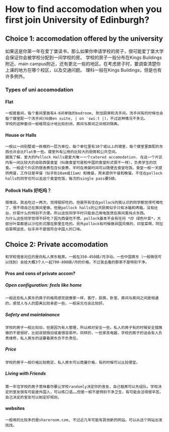 # How to find accomodation when you first join University of Edinburgh?

## Choice 1: accomodation offered by the university
如果这是你第一年在爱丁堡读书，那么如果你申请学校的房子，很可能爱丁堡大学会保证你会被学校分配到一间学校的房。
学校的房子一般分布在Kings Buildings附近、main campus附近，还有更北一些的地区。在考虑房子时，要调查清楚你上课的地方在哪个校区，以及交通问题。
理科一般在Kings Buildings，但是也有许多例外。

### Types of uni accomodation
#### Flat
	一般是套间，每个套间里面有4-6间单独的bedroom, 附加厨房和洗手间。洗手间有的时候也会每个寝室配一个洗手间(叫做en suite, | ɒn ˈswiːt |)，不过这种情况不多见。
	学校的这种套间一般格局设计地比较封闭，房间与房间之间相对隔离。

#### House or Halls
	一般以一间别墅或一栋楼的一层为单位，每个单位里有10个或以上的寝室，每个寝室里面配的东西也许会比Flat多一些。寝室外有公用的比较大的厨房和公共空间。
	据我了解，爱大的Pollock Halls是爱大唯一一个catered accomodation. 在这一个片区内有一间比较大的自助西餐食堂（叫做食堂可是和中国的食堂形式很不一样），负责学生的饮食。一般这个片区的宿舍费包含伙食费，平时在用餐时间可以随便去食堂吃饭。食堂一般一天提供两餐，工作日是早餐（似乎到10am或11am）和晚餐，周末提供午餐和晚餐。不住在pollock halls的同学也可以去这个食堂吃饭，每次的single pass要5磅。

#### Pollock Halls  好吃吗？
	很难说。我去吃过一两次，觉得挺好吃的。但是所有住在pollock的我认识的同学都觉得可难吃了，恨不得自己在房间里做。但是pollock halls的公共厨房似乎只有冰箱和烤箱，没有灶台，炒菜什么的特别不方便。所以这些同学平时只能自己用电饭煲在房间里炖点东西。
	为什么这些同学觉得不好吃？因为西餐吃不惯。pollock基本不会有任何 *炒 绿色叶菜*，大部分叶菜都是以沙拉形式摆在那里生吃的。另外pollock有时候做异国风情的，印度菜啊，阿拉伯菜啊这些，似乎并不是很符合中国人的口味。

## Choice 2: Private accomodation
	和学校宿舍对应的是向私人房东租房。一般在350-450磅/月浮动。一些中国房东（一般微信可以找到）会给大概3个人一起700-800磅/月的价格，不过我去看的那家不是特别干净。

#### Pros and cons of private accom?

##### Open configuration: feels like home
	一般这些私人房东的房子的格局感觉就像家一样，客厅，厨房，卧室。房间与房间之间是相通的，感觉人与人的距离比较亲密一些。一般采光也会比较好。

##### Safety and maintainance
	学校的房子一般比较旧，但是因为有人管理，所以相对安全一些。私人的房子有的时候安全措施做的不是很好，比如说锁很旧或者很容易坏。同样的，一些家具电器，学校的房子的话会有人负责维修，私人房东的话要看房东负不负责任。

##### Price
	学校的房子一般价格比较稳定，私人房东可以商量价格，有的时候可以比较便宜。

##### Living with Friends
	第一年住学校的房子意味着你要让学校randomly决定你的舍友，自己租房可以先组队。学校决定的室友很有可能是外国人，可以练口语……但是一般不是特别干净卫生，有可能会活得很辛苦。自己决定的室友可以制定好规则。

#### websites
	一般用的比较多的是shareroom.com, 不过近几年可能有其他新的网站。可以从这个网站出发找找。




